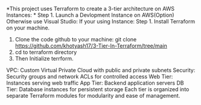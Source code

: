 *This project uses Terraform to create a 3-tier architecture on AWS Instances:
*
Step 1. Launch a Devlopment Instance on AWS(Option) Otherwise use Visual Studio:
If your using Instance:
Step 1. Install Terraform on your machine.


1. Clone the code github to your machine: git clone https://github.com/khotyash17/3-Tier-In-Terraform/tree/main
2. cd to terraform directory
3. Then Initialize terrform.

VPC: Custom Virtual Private Cloud with public and private subnets
Security: Security groups and network ACLs for controlled access
Web Tier: Instances serving web traffic
App Tier: Backend application servers
DB Tier: Database instances for persistent storage
Each tier is organized into separate Terraform modules for modularity and ease of management.
